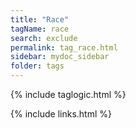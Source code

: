 ```yaml
---
title: "Race"
tagName: race
search: exclude
permalink: tag_race.html
sidebar: mydoc_sidebar
folder: tags
---
```

{% include taglogic.html %}

{% include links.html %}